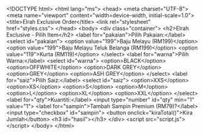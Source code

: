 \<!DOCTYPE html>
\<html lang="ms">
\<head>
\<meta charset="UTF-8">
\<meta name="viewport" content="width=device-width, initial-scale=1.0">
\<title>Elrah Exclusive Order\</title>
\<link rel="stylesheet" href="styles.css">
\</head>
\<body>
\<div class="container">
\<h2>Elrah Exclusive - Pilih Item\</h2>
\<label for="pakaian">Pilih Pakaian:\</label>
\<select id="pakaian">
\<option value="199">Baju Melayu (RM199)\</option>
\<option value="199">Baju Melayu Teluk Belanga (RM199)\</option>
\<option value="119">Kurta (RM119)\</option>
\</select>
\<label for="warna">Pilih Warna:\</label>
\<select id="warna">
\<option>BLACK\</option>
\<option>OFFWHITE\</option>
\<option>DARK GREY\</option>
\<option>GREY\</option>
\<option>ASH GREY\</option>
\</select>
\<label for="saiz">Pilih Saiz:\</label>
\<select id="saiz">
\<option>XXS\</option>
\<option>XS\</option>
\<option>S\</option>
\<option>M\</option>
\<option>L\</option>
\<option>XL\</option>
\<option>XXL\</option>
\</select>
\<label for="qty">Kuantiti:\</label>
\<input type="number" id="qty" min="1" value="1">
\<label for="sampin">Tambah Sampin Premium (RM79)?\</label>
\<input type="checkbox" id="sampin">
\<button onclick="kiraTotal()">Kira Jumlah\</button>
\<h3 id="hasil">\</h3>
\</div>
\<script src="script.js">\</script>
\</body>
\</html>